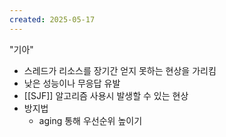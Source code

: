 ```yaml
---
created: 2025-05-17
---
```

"기아"
- 스레드가 리소스를 장기간 얻지 못하는 현상을 가리킴
- 낮은 성능이나 무응답 유발
- [[SJF]] 알고리즘 사용시 발생할 수 있는 현상
- 방지법
	- aging 통해 우선순위 높이기